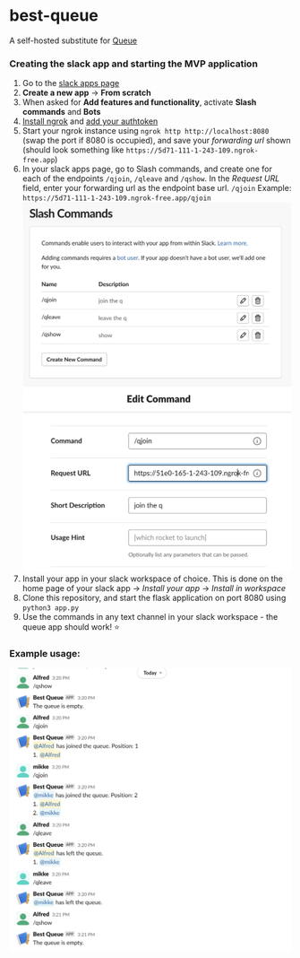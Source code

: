 # best-queue
A self-hosted substitute for [Queue](https://ubots.co/queue/)

### Creating the slack app and starting the MVP application

1. Go to the [slack apps page](https://api.slack.com/apps)
2. **Create a new app** -> **From scratch**
3. When asked for **Add features and functionality**, activate **Slash commands** and **Bots**
4. [Install ngrok](https://ngrok.com/download) and [add your authtoken](https://ngrok.com/docs/guides/getting-started/#step-3-connect-your-agent-to-your-ngrok-account)
5. Start your ngrok instance using `ngrok http http://localhost:8080` (swap the port if 8080 is occupied), and save your *forwarding url* shown (should look something like `https://5d71-111-1-243-109.ngrok-free.app`)
6. In your slack apps page, go to Slash commands, and create one for each of the endpoints `/qjoin`, `/qleave` and `/qshow`. In the *Request URL* field, enter your forwarding url as the endpoint base url. `/qjoin` Example: `https://5d71-111-1-243-109.ngrok-free.app/qjoin`
![slash commands](assets/slash-commands.png)
![edit command](assets/edit-command.png)
7. Install your app in your slack workspace of choice. This is done on the home page of your slack app -> *Install your app* -> *Install in workspace*
8. Clone this repository, and start the flask application on port 8080 using `python3 app.py`
9. Use the commands in any text channel in your slack workspace - the queue app should work! ⭐

### Example usage:

![alt text](assets/example-usage.png)

